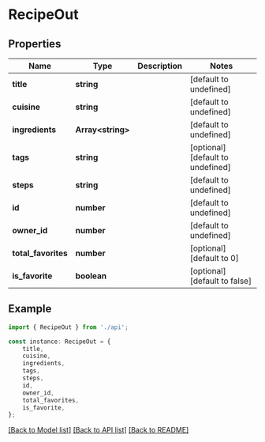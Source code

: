 # RecipeOut


## Properties

Name | Type | Description | Notes
------------ | ------------- | ------------- | -------------
**title** | **string** |  | [default to undefined]
**cuisine** | **string** |  | [default to undefined]
**ingredients** | **Array&lt;string&gt;** |  | [default to undefined]
**tags** | **string** |  | [optional] [default to undefined]
**steps** | **string** |  | [default to undefined]
**id** | **number** |  | [default to undefined]
**owner_id** | **number** |  | [default to undefined]
**total_favorites** | **number** |  | [optional] [default to 0]
**is_favorite** | **boolean** |  | [optional] [default to false]

## Example

```typescript
import { RecipeOut } from './api';

const instance: RecipeOut = {
    title,
    cuisine,
    ingredients,
    tags,
    steps,
    id,
    owner_id,
    total_favorites,
    is_favorite,
};
```

[[Back to Model list]](../README.md#documentation-for-models) [[Back to API list]](../README.md#documentation-for-api-endpoints) [[Back to README]](../README.md)
